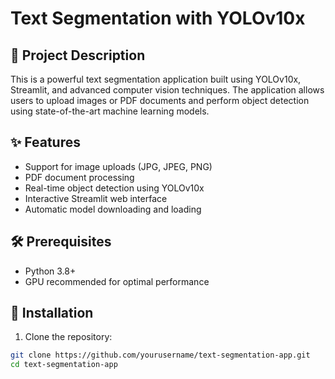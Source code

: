 # Text Segmentation with YOLOv10x

## 📝 Project Description
This is a powerful text segmentation application built using YOLOv10x, Streamlit, and advanced computer vision techniques. The application allows users to upload images or PDF documents and perform object detection using state-of-the-art machine learning models.

## ✨ Features
- Support for image uploads (JPG, JPEG, PNG)
- PDF document processing
- Real-time object detection using YOLOv10x
- Interactive Streamlit web interface
- Automatic model downloading and loading

## 🛠 Prerequisites
- Python 3.8+
- GPU recommended for optimal performance

## 🚀 Installation

1. Clone the repository:
```bash
git clone https://github.com/yourusername/text-segmentation-app.git
cd text-segmentation-app
